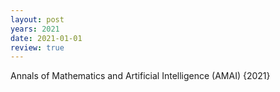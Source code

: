 ```yaml
---
layout: post
years: 2021
date: 2021-01-01
review: true
---
```


Annals of Mathematics and Artificial Intelligence (AMAI) {2021}